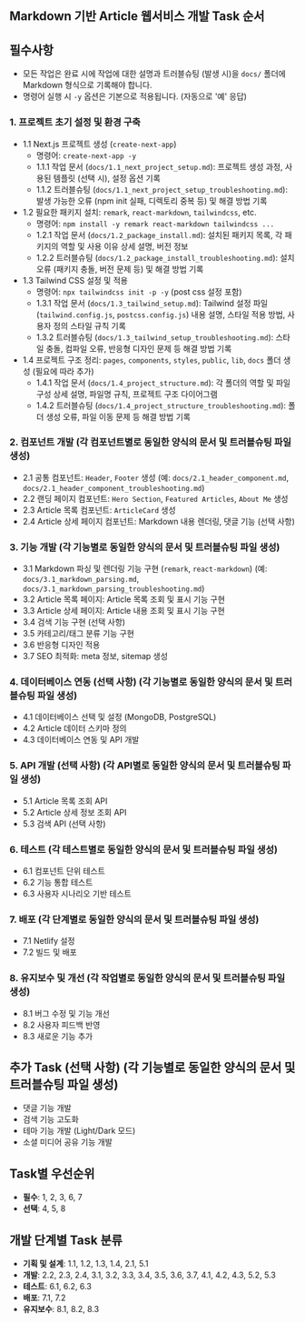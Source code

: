 ## Markdown 기반 Article 웹서비스 개발 Task 순서

## 필수사항

*   모든 작업은 완료 시에 작업에 대한 설명과 트러블슈팅 (발생 시)을 `docs/` 폴더에 Markdown 형식으로 기록해야 합니다.
*   명령어 실행 시 `-y` 옵션은 기본으로 적용됩니다. (자동으로 '예' 응답)

### 1. 프로젝트 초기 설정 및 환경 구축

*   1.1 Next.js 프로젝트 생성 (`create-next-app`)
    *   명령어: `create-next-app -y`
    *   1.1.1 작업 문서 (`docs/1.1_next_project_setup.md`): 프로젝트 생성 과정, 사용된 템플릿 (선택 시), 설정 옵션 기록
    *   1.1.2 트러블슈팅 (`docs/1.1_next_project_setup_troubleshooting.md`): 발생 가능한 오류 (npm init 실패, 디렉토리 중복 등) 및 해결 방법 기록
*   1.2 필요한 패키지 설치: `remark`, `react-markdown`, `tailwindcss`, etc.
    *   명령어: `npm install -y remark react-markdown tailwindcss ...`
    *   1.2.1 작업 문서 (`docs/1.2_package_install.md`): 설치된 패키지 목록, 각 패키지의 역할 및 사용 이유 상세 설명, 버전 정보
    *   1.2.2 트러블슈팅 (`docs/1.2_package_install_troubleshooting.md`): 설치 오류 (패키지 충돌, 버전 문제 등) 및 해결 방법 기록
*   1.3 Tailwind CSS 설정 및 적용
    *   명령어: `npx tailwindcss init -p -y` (post css 설정 포함)
    *   1.3.1 작업 문서 (`docs/1.3_tailwind_setup.md`): Tailwind 설정 파일 (`tailwind.config.js`, `postcss.config.js`) 내용 설명, 스타일 적용 방법, 사용자 정의 스타일 규칙 기록
    *   1.3.2 트러블슈팅 (`docs/1.3_tailwind_setup_troubleshooting.md`): 스타일 충돌, 컴파일 오류, 반응형 디자인 문제 등 해결 방법 기록
*   1.4 프로젝트 구조 정리: `pages`, `components`, `styles`, `public`, `lib`, `docs` 폴더 생성 (필요에 따라 추가)
    *   1.4.1 작업 문서 (`docs/1.4_project_structure.md`): 각 폴더의 역할 및 파일 구성 상세 설명, 파일명 규칙, 프로젝트 구조 다이어그램
    *   1.4.2 트러블슈팅 (`docs/1.4_project_structure_troubleshooting.md`): 폴더 생성 오류, 파일 이동 문제 등 해결 방법 기록

### 2. 컴포넌트 개발 (각 컴포넌트별로 동일한 양식의 문서 및 트러블슈팅 파일 생성)

*   2.1 공통 컴포넌트: `Header`, `Footer` 생성 (예: `docs/2.1_header_component.md`, `docs/2.1_header_component_troubleshooting.md`)
*   2.2 랜딩 페이지 컴포넌트: `Hero Section`, `Featured Articles`, `About Me` 생성
*   2.3 Article 목록 컴포넌트: `ArticleCard` 생성
*   2.4 Article 상세 페이지 컴포넌트: Markdown 내용 렌더링, 댓글 기능 (선택 사항)

### 3. 기능 개발 (각 기능별로 동일한 양식의 문서 및 트러블슈팅 파일 생성)

*   3.1 Markdown 파싱 및 렌더링 기능 구현 (`remark`, `react-markdown`) (예: `docs/3.1_markdown_parsing.md`, `docs/3.1_markdown_parsing_troubleshooting.md`)
*   3.2 Article 목록 페이지: Article 목록 조회 및 표시 기능 구현
*   3.3 Article 상세 페이지: Article 내용 조회 및 표시 기능 구현
*   3.4 검색 기능 구현 (선택 사항)
*   3.5 카테고리/태그 분류 기능 구현
*   3.6 반응형 디자인 적용
*   3.7 SEO 최적화: meta 정보, sitemap 생성

### 4. 데이터베이스 연동 (선택 사항) (각 기능별로 동일한 양식의 문서 및 트러블슈팅 파일 생성)

*   4.1 데이터베이스 선택 및 설정 (MongoDB, PostgreSQL)
*   4.2 Article 데이터 스키마 정의
*   4.3 데이터베이스 연동 및 API 개발

### 5. API 개발 (선택 사항) (각 API별로 동일한 양식의 문서 및 트러블슈팅 파일 생성)

*   5.1 Article 목록 조회 API
*   5.2 Article 상세 정보 조회 API
*   5.3 검색 API (선택 사항)

### 6. 테스트 (각 테스트별로 동일한 양식의 문서 및 트러블슈팅 파일 생성)

*   6.1 컴포넌트 단위 테스트
*   6.2 기능 통합 테스트
*   6.3 사용자 시나리오 기반 테스트

### 7. 배포 (각 단계별로 동일한 양식의 문서 및 트러블슈팅 파일 생성)

*   7.1 Netlify 설정
*   7.2 빌드 및 배포

### 8. 유지보수 및 개선 (각 작업별로 동일한 양식의 문서 및 트러블슈팅 파일 생성)

*   8.1 버그 수정 및 기능 개선
*   8.2 사용자 피드백 반영
*   8.3 새로운 기능 추가

## 추가 Task (선택 사항) (각 기능별로 동일한 양식의 문서 및 트러블슈팅 파일 생성)

*   댓글 기능 개발
*   검색 기능 고도화
*   테마 기능 개발 (Light/Dark 모드)
*   소셜 미디어 공유 기능 개발

## Task별 우선순위

*   **필수**: 1, 2, 3, 6, 7
*   **선택**: 4, 5, 8

## 개발 단계별 Task 분류

*   **기획 및 설계**: 1.1, 1.2, 1.3, 1.4, 2.1, 5.1
*   **개발**: 2.2, 2.3, 2.4, 3.1, 3.2, 3.3, 3.4, 3.5, 3.6, 3.7, 4.1, 4.2, 4.3, 5.2, 5.3
*   **테스트**: 6.1, 6.2, 6.3
*   **배포**: 7.1, 7.2
*   **유지보수**: 8.1, 8.2, 8.3